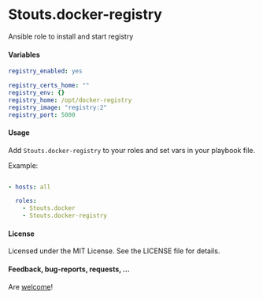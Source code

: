 Stouts.docker-registry
========================

Ansible role to install and start registry

#### Variables

```yaml
registry_enabled: yes

registry_certs_home: ""
registry_env: {}
registry_home: /opt/docker-registry
registry_image: "registry:2"
registry_port: 5000
```

#### Usage

Add `Stouts.docker-registry` to your roles and set vars in your playbook file.

Example:

```yaml

- hosts: all

  roles:
    - Stouts.docker
    - Stouts.docker-registry
```

#### License

Licensed under the MIT License. See the LICENSE file for details.

#### Feedback, bug-reports, requests, ...

Are [welcome](https://github.com/Stouts/Stouts.docker-registry/issues)!
